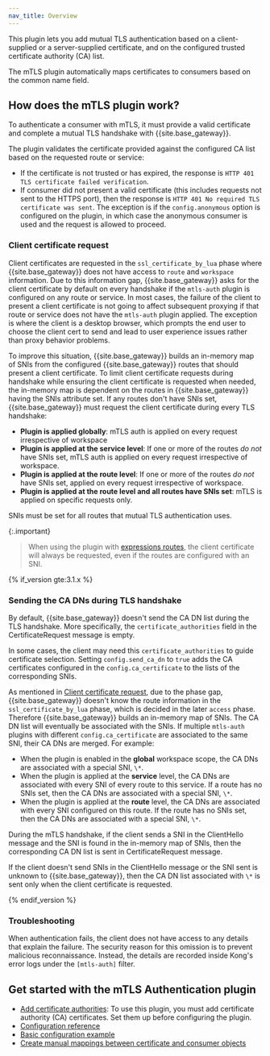 ```yaml
---
nav_title: Overview
---
```


This plugin lets you add mutual TLS authentication based on a client-supplied or a server-supplied certificate, 
and on the configured trusted certificate authority (CA) list.

The mTLS plugin automatically maps certificates to consumers based on the common name field.

## How does the mTLS plugin work?

To authenticate a consumer with mTLS, it must provide a valid certificate and
complete a mutual TLS handshake with {{site.base_gateway}}.

The plugin validates the certificate provided against the configured CA list based on the
requested route or service:
* If the certificate is not trusted or has expired, the response is
  `HTTP 401 TLS certificate failed verification`.
* If consumer did not present a valid certificate (this includes requests not
  sent to the HTTPS port), then the response is `HTTP 401 No required TLS certificate was sent`.
  The exception is if the `config.anonymous` option is configured on the plugin, in which
  case the anonymous consumer is used and the request is allowed to proceed.

### Client certificate request

Client certificates are requested in the `ssl_certificate_by_lua` phase where {{site.base_gateway}} does not
have access to `route` and `workspace` information. Due to this information gap, {{site.base_gateway}} asks for
the client certificate by default on every handshake if the `mtls-auth` plugin is configured on any route or service.
In most cases, the failure of the client to present a client certificate is not going to affect subsequent
proxying if that route or service does not have the `mtls-auth` plugin applied. The exception is where
the client is a desktop browser, which prompts the end user to choose the client cert to send and
lead to user experience issues rather than proxy behavior problems. 

To improve this situation, {{site.base_gateway}} builds an in-memory map of SNIs from the configured {{site.base_gateway}} routes that should present a client certificate. 
To limit client certificate requests during handshake while ensuring the client
certificate is requested when needed, the in-memory map is dependent on the routes in
{{site.base_gateway}} having the SNIs attribute set.
If any routes don't have SNIs set, {{site.base_gateway}} must request
the client certificate during every TLS handshake:

- **Plugin is applied globally**: mTLS auth is applied on every request irrespective of workspace
- **Plugin is applied at the service level**: If one or more of the routes *do not* have SNIs set, mTLS auth is applied on every request irrespective of workspace. 
- **Plugin is applied at the route level**: If one or more of the routes *do not* have SNIs set, applied on every request irrespective of workspace.
- **Plugin is applied at the route level and all routes have SNIs set**: mTLS is applied on specific requests only.

SNIs must be set for all routes that mutual TLS authentication uses.

{:.important}
> When using the plugin with [expressions routes](/gateway/latest/reference/expressions-language/), 
the client certificate will always be requested, even if the routes are configured with an SNI. 

{% if_version gte:3.1.x %}
### Sending the CA DNs during TLS handshake

By default, {{site.base_gateway}} doesn't send the CA DN list during the TLS handshake. 
More specifically, the `certificate_authorities` field in the CertificateRequest message is empty.

In some cases, the client may need this `certificate_authorities` to guide
certificate selection. Setting `config.send_ca_dn` to `true` adds the
CA certificates configured in the `config.ca_certificate` to the lists of
the corresponding SNIs.

As mentioned in [Client certificate request](#client-certificate-request),
due to the phase gap, {{site.base_gateway}} doesn't know the route information in the
`ssl_certificate_by_lua` phase, which is decided in the later `access` phase.
Therefore {{site.base_gateway}} builds an in-memory map of SNIs. 
The CA DN list will eventually be associated with the SNIs. 
If multiple `mtls-auth` plugins with different `config.ca_certificate` are 
associated to the same SNI, their CA DNs are merged. 
For example:

- When the plugin is enabled in the **global** workspace scope, the CA DNs
  are associated with a special SNI, `\*`.
- When the plugin is applied at the **service** level, the CA DNs are
  associated with every SNI of every route to this service. 
  If a route has no SNIs set, then the CA DNs are associated with a special SNI, `\*`.
- When the plugin is applied at the **route** level, the CA DNs are
  associated with every SNI configured on this route. 
  If the route has no SNIs set, then the CA DNs are associated with a special SNI, `\*`.

During the mTLS handshake, if the client sends a SNI in the ClientHello message and
the SNI is found in the in-memory map of SNIs, then the corresponding CA DN list is sent in CertificateRequest message.

If the client doesn't send SNIs in the ClientHello message or the SNI sent is
unknown to {{site.base_gateway}}, then the CA DN list associated with `\*` is sent only when the client certificate is requested.

{% endif_version %}


### Troubleshooting

When authentication fails, the client does not have access to any details that explain the
failure. The security reason for this omission is to prevent malicious reconnaissance.
Instead, the details are recorded inside Kong's error logs under the `[mtls-auth]`
filter.

## Get started with the mTLS Authentication plugin

* [Add certificate authorities](/hub/kong-inc/mtls-auth/how-to/add-cert-authorities/): 
To use this plugin, you must add certificate authority (CA) certificates. 
Set them up before configuring the plugin.
* [Configuration reference](/hub/kong-inc/mtls-auth/configuration/)
* [Basic configuration example](/hub/kong-inc/mtls-auth/how-to/basic-example/)
* [Create manual mappings between certificate and consumer objects](/hub/kong-inc/mtls-auth/how-to/manual-mapping-cert-consumers/)
